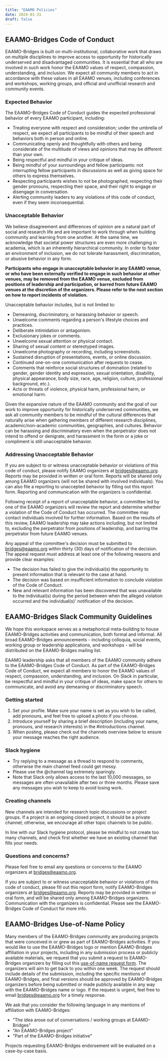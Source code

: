 ```yaml
---
title: "EAAMO Policies"
date: 2024-01-31
draft: false
---
```


## EAAMO-Bridges Code of Conduct

EAAMO-Bridges is built on multi-institutional, collaborative work that draws on multiple disciplines to improve access to opportunity for historically underserved and disadvantaged communities. It is essential that all who are involved in such work honor the EAAMO values of respect, compassion, understanding, and inclusion. We expect all community members to act in accordance with these values in all EAAMO venues, including conferences and workshops, working groups, and official and unofficial research and community events.

### Expected Behavior
The EAAMO-Bridges Code of Conduct guides the expected professional behavior of every EAAMO participant, including:
- Treating everyone with respect and consideration; under the umbrella of respect, we expect all participants to be mindful of their speech and behaviors both in person and online.
- Communicating openly and thoughtfully with others and being considerate of the multitude of views and opinions that may be different than your own.
- Being respectful and mindful in your critique of ideas.
- Being mindful of your surroundings and fellow participants: not interrupting fellow participants in discussions as well as giving space for others to express themselves.
- Respecting participants wishes to not be photographed, respecting their gender pronouns, respecting their space, and their right to engage or disengage in conversation.
- Alerting community leaders to any violations of this code of conduct, even if they seem inconsequential.

### Unacceptable Behavior
We believe disagreement and differences of opinion are a natural part of social and research life and are important to work through when building community and learning from one another. At the same time, we acknowledge that societal power structures are even more challenging in academia, which is an inherently hierarchical community. In order to foster an environment of inclusion, we do not tolerate harassment, discrimination, or abusive behavior in any form.

**Participants who engage in unacceptable behavior in any EAAMO venue, or who have been externally verified to engage in such behavior at other venues, may be removed from the EAAMO venue, excluded from positions of leadership and participation, or barred from future EAAMO venues at the discretion of the organizers. Please refer to the next section on how to report incidents of violation.**

Unacceptable behavior includes, but is not limited to:
- Demeaning, discriminatory, or harassing behavior or speech.
- Unwelcome comments regarding a person's lifestyle choices and practices.
- Deliberate intimidation or antagonism.
- Exclusionary jokes or comments.
- Unwelcome sexual attention or physical contact.
- Sharing of sexual content or stereotyped images.
- Unwelcome photography or recording, including screenshots.
- Sustained disruption of presentations, events, or online discussion.
- Continued one-on-one communication after requests to cease.
- Comments that reinforce social structures of domination (related to gender, gender identity and expression, sexual orientation, disability, physical appearance, body size, race, age, religion, culture, professional background, etc.).
- Acts or threats of violence, physical harm, professional harm, or emotional harm.

Given the expansive nature of the EAAMO community and the goal of our work to improve opportunity for historically underserved communities, we ask all community members to be mindful of the cultural differences that naturally arise when gathering members of different research disciplines, academic/non-academic communities, geographies, and cultures. Behavior can be harassing and discriminatory even when the perpetrator does not intend to offend or denigrate, and harassment in the form or a joke or compliment is still unacceptable behavior.

### Addressing Unacceptable Behavior
If you are subject to or witness unacceptable behavior or violations of this code of conduct, please notify EAAMO organizers at bridges@eaamo.org. Reports may be provided in written or oral form. Reports will be shared only among EAAMO organizers (will not be shared with involved individuals). You can also file a reporting to unaccepted behavior by filling out this report form. Reporting and communication with the organizers is confidential.

Following receipt of a report of unacceptable behavior, a committee led by one of the EAAMO organizers will review the report and determine whether a violation of the Code of Conduct has occurred. The committee may contact individuals involved for further information. Based on the results of this review, EAAMO leadership may take actions including, but not limited to, excluding the perpetrator from positions of leadership, and barring the perpetrator from future EAAMO venues.

Any appeal of the committee's decision must be submitted to bridges@eaamo.org within thirty (30) days of notification of the decision. The appeal request must address at least one of the following reasons and provide clear examples:
- The decision has failed to give the individual(s) the opportunity to present information that is relevant to the case at hand.
- The decision was based on insufficient information to conclude violation of the Code of Conduct.
- New and relevant information has been discovered that was unavailable to the individual(s) during the period between when the alleged violation occurred and the individual(s)' notification of the decision.

## EAAMO-Bridges Slack Community Guidelines

We hope this workspace serves as a metaphorical meta-building to house EAAMO-Bridges activities and communication, both formal and informal. All broad EAAMO-Bridges announcements - including colloquia, social events, working group or leadership applications, and workshops - will be distributed on the EAAMO-Bridges mailing list.

EAAMO leadership asks that all members of the EAAMO community adhere to the EAAMO-Bridges Code of Conduct. As part of the EAAMO-Bridges Code of Conduct, we expect all members to honor the EAAMO values of respect, compassion, understanding, and inclusion. On Slack in particular, be respectful and mindful in your critique of ideas, make space for others to communicate, and avoid any demeaning or discriminatory speech.

### Getting started
1. Set your profile. Make sure your name is set as you wish to be called, add pronouns, and feel free to upload a photo if you choose.
2. Introduce yourself by sharing a brief description (including your name, pronouns, and research interests) in the #introductions channel.
3. When posting, please check out the channels overview below to ensure your message reaches the right audience.

### Slack hygiene
- Try replying to a message as a thread to respond to comments, otherwise the main channel feed could get messy.
- Please use the @channel tag extremely sparingly.
- Note that Slack only allows access to the last 10,000 messages, so messages are often unavailable after two or three months. Please save any messages you wish to keep to avoid losing work.

### Creating channels
New channels are intended for research topic discussions or project groups. If a project is an ongoing closed project, it should be a private channel; otherwise, we encourage all other topic channels to be public.

In line with our Slack hygiene protocol, please be mindful to not create too many channels, and check first whether we have an existing channel that fills your needs.

### Questions and concerns?
Please feel free to email any questions or concerns to the EAAMO organizers at bridges@eaamo.org.

If you are subject to or witness unacceptable behavior or violations of this code of conduct, please fill out this report form, notify EAAMO-Bridges organizers at bridges@eaamo.org. Reports may be provided in written or oral form, and will be shared only among EAAMO-Bridges organizers. Communication with the organizers is confidential. Please see the EAAMO-Bridges Code of Conduct for more info.

## EAAMO-Bridges Use-of-Name Policy

Many members of the EAAMO-Bridges community are producing projects that were conceived in or grew as part of EAAMO-Bridges activities. If you would like to use the EAAMO-Bridges logo or mention EAAMO-Bridges affiliation in your projects, including in any submission process or publicly available materials, we request that you submit a request to EAAMO-Bridges organizers by filling out this [use-of-name request form](https://docs.google.com/forms/d/e/1FAIpQLSdvgglo-QAsjW0qD63OIHqsO4Hpht1Tlp7pr-DsXBKEUPS-_Q/viewform?usp=sf_link). The organizers will aim to get back to you within one week. The request should include details of the submission, including the specific mentions of EAAMO-Bridges, and final versions should be approved by EAAMO-Bridges organizers before being submitted or made publicly available in any way with the EAAMO-Bridges name or logo. If the request is urgent, feel free to email bridges@eaamo.org for a timely response.

We ask that you consider the following language in any mentions of affiliation with EAAMO-Bridges:

- "The idea arose out of conversations / working groups at EAAMO-Bridges"
- "An EAAMO-Bridges project"
- "Part of the EAAMO-Bridges initiative"

Projects requesting EAAMO-Bridges endorsement will be evaluated on a case-by-case basis.